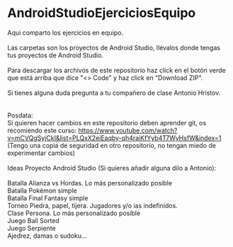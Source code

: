 # AndroidStudioEjerciciosEquipo

Aqui comparto los ejercicios en equipo.<br><br>
Las carpetas son los proyectos de Android Studio, llévalos donde tengas tus proyectos de Android Studio.<br><br>
Para descargar los archivos de este repositorio haz click en el botón verde que está arriba que dice "<> Code" y haz click en "Download ZIP".<br><br>
Si tienes alguna duda pregunta a tu compañero de clase Antonio Hristov.<br><br><br>
Posdata:<br>
Si quieren hacer cambios en este repositorio deben aprender git, os recomiendo este curso: https://www.youtube.com/watch?v=mCVQgSyjCkI&list=PLQxX2eiEaqby-qh4raiKfYyb4T7WyHsfW&index=1
<br>(Tengo una copia de seguridad en otro repositorio, no tengan miedo de experimentar cambios)<br><br>
Ideas Proyecto Android Studio (Si quieres añadir alguna dilo a Antonio):<br><br>
Batalla Alianza vs Hordas. Lo más personalizado posible<br>
Batalla Pokémon simple<br>
Batalla Final Fantasy simple<br>
Torneo Piedra, papel, tijera. Jugadores y/o ias indefinidos.<br>
Clase Persona. Lo más personalizado posible<br>
Juego Ball Sorted<br>
Juego Serpiente<br>
Ajedrez, damas o sudoku...

